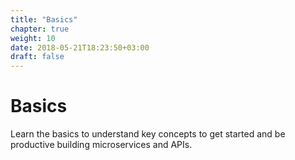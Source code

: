 ```yaml
---
title: "Basics"
chapter: true
weight: 10
date: 2018-05-21T18:23:50+03:00
draft: false
---
```


# Basics

Learn the basics to understand key concepts to get started and be productive building microservices and APIs.
